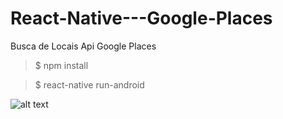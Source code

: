 # React-Native---Google-Places
Busca de Locais Api Google Places

> $ npm install


> $ react-native run-android



![alt text](https://i.imgur.com/lpm51tQ.png)
